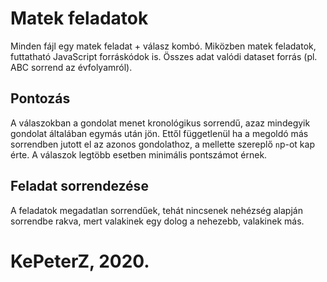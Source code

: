 # Matek feladatok
Minden fájl egy matek feladat + válasz kombó. Miközben matek feladatok, futtatható JavaScript forráskódok is. Összes adat valódi dataset forrás (pl. ABC sorrend az évfolyamról). 

## Pontozás
A válaszokban a gondolat menet kronológikus sorrendű, azaz mindegyik gondolat általában egymás után jön. Ettől függetlenül ha a megoldó más sorrendben jutott el az azonos gondolathoz, a mellette szereplő `n`p-ot kap érte. A válaszok legtöbb esetben minimális pontszámot érnek.

## Feladat sorrendezése
A feladatok megadatlan sorrendűek, tehát nincsenek nehézség alapján sorrendbe rakva, mert valakinek egy dolog a nehezebb, valakinek más. 

# KePeterZ, 2020.
